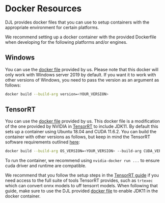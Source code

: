 # Docker Resources
DJL provides docker files that you can use to setup containers with the appropriate environment for certain platforms.

We recommend setting up a docker container with the provided Dockerfile when developing for the following
platforms and/or engines.

## Windows
You can use the [docker file](https://github.com/deepjavalibrary/djl/blob/master/docker/windows/Dockerfile) provided by us.
Please note that this docker will only work with Windows server 2019 by default. If you want it to work with other
versions of Windows, you need to pass the version as an argument as follows:

```bash
docker build --build-arg version=<YOUR_VERSION>
```

## TensorRT
You can use the [docker file](https://github.com/deepjavalibrary/djl/blob/master/docker/tensorrt/Dockerfile) provided by us.
This docker file is a modification of the one provided by NVIDIA in
[TensorRT](https://github.com/NVIDIA/TensorRT/blob/8.4.1/docker/ubuntu-18.04.Dockerfile) to include JDK11. 
By default this sets up a container using Ubuntu 18.04 and CUDA 11.6.2. You can build the container with other versions as follows, 
but keep in mind the TensorRT software requirements outlined [here](https://github.com/NVIDIA/TensorRT#prerequisites):

```bash
docker build --build-arg OS_VERSION=<YOUR_VERSION> --build-arg CUDA_VERSION=<YOUR_VERSION>
```

To run the container, we recommend using `nvidia-docker run ...` to ensure cuda driver and runtime are compatible. 

We recommend that you follow the setup steps in the [TensorRT guide](https://github.com/NVIDIA/TensorRT) if you 
need access to the full suite of tools TensorRT provides, such as `trtexec` which can convert onnx models to 
uff tensorrt models. When following that guide, make sure to use the DJL provided 
[docker file](https://github.com/deepjavalibrary/djl/blob/master/docker/tensorrt/Dockerfile) to enable JDK11 in the docker container.

